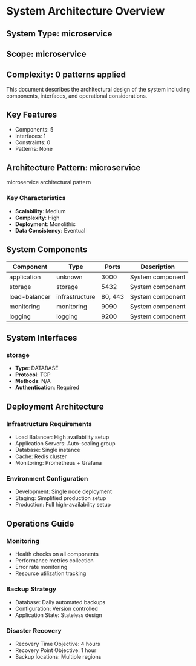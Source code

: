 # System Architecture Overview

## System Type: microservice
## Scope: microservice
## Complexity: 0 patterns applied

This document describes the architectural design of the system including components, interfaces, and operational considerations.

## Key Features
- Components: 5
- Interfaces: 1
- Constraints: 0
- Patterns: None


## Architecture Pattern: microservice

microservice architectural pattern

### Key Characteristics
- **Scalability**: Medium
- **Complexity**: High
- **Deployment**: Monolithic
- **Data Consistency**: Eventual


## System Components

| Component | Type | Ports | Description |
|-----------|------|-------|-------------|
| application | unknown | 3000 | System component |
| storage | storage | 5432 | System component |
| load-balancer | infrastructure | 80, 443 | System component |
| monitoring | monitoring | 9090 | System component |
| logging | logging | 9200 | System component |


## System Interfaces

### storage
- **Type**: DATABASE
- **Protocol**: TCP
- **Methods**: N/A
- **Authentication**: Required



## Deployment Architecture

### Infrastructure Requirements
- Load Balancer: High availability setup
- Application Servers: Auto-scaling group
- Database: Single instance
- Cache: Redis cluster
- Monitoring: Prometheus + Grafana

### Environment Configuration
- Development: Single node deployment
- Staging: Simplified production setup
- Production: Full high-availability setup


## Operations Guide

### Monitoring
- Health checks on all components
- Performance metrics collection
- Error rate monitoring
- Resource utilization tracking

### Backup Strategy
- Database: Daily automated backups
- Configuration: Version controlled
- Application State: Stateless design

### Disaster Recovery
- Recovery Time Objective: 4 hours
- Recovery Point Objective: 1 hour
- Backup locations: Multiple regions
